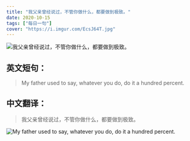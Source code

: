 ```yaml
---
title: "我父亲曾经说过，不管你做什么，都要做到极致。"
date: 2020-10-15
tags: ["每日一句"]
cover: "https://i.imgur.com/EcsJ64T.jpg"
---
```


![我父亲曾经说过，不管你做什么，都要做到极致。](https://i.imgur.com/BT2OoEj.jpg)

## 英文短句：
> My father used to say, whatever you do, do it a hundred percent.

<!--more-->

## 中文翻译：
> 我父亲曾经说过，不管你做什么，都要做到极致。

![My father used to say, whatever you do, do it a hundred percent.](https://i.imgur.com/6CKGI1E.jpg)

